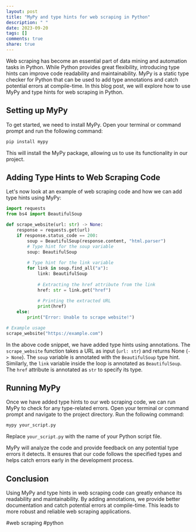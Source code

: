 ```yaml
---
layout: post
title: "MyPy and type hints for web scraping in Python"
description: " "
date: 2023-09-20
tags: []
comments: true
share: true
---
```


Web scraping has become an essential part of data mining and automation tasks in Python. While Python provides great flexibility, introducing type hints can improve code readability and maintainability. MyPy is a static type checker for Python that can be used to add type annotations and catch potential errors at compile-time. In this blog post, we will explore how to use MyPy and type hints for web scraping in Python.

## Setting up MyPy

To get started, we need to install MyPy. Open your terminal or command prompt and run the following command:

```bash
pip install mypy
```

This will install the MyPy package, allowing us to use its functionality in our project.

## Adding Type Hints to Web Scraping Code

Let's now look at an example of web scraping code and how we can add type hints using MyPy:

```python
import requests
from bs4 import BeautifulSoup

def scrape_website(url: str) -> None:
    response = requests.get(url)
    if response.status_code == 200:
        soup = BeautifulSoup(response.content, "html.parser")
        # Type hint for the soup variable
        soup: BeautifulSoup
        
        # Type hint for the link variable
        for link in soup.find_all("a"):
            link: BeautifulSoup
            
            # Extracting the href attribute from the link
            href: str = link.get("href")
            
            # Printing the extracted URL
            print(href)
    else:
        print("Error: Unable to scrape website!")

# Example usage
scrape_website("https://example.com")
```

In the above code snippet, we have added type hints using annotations. The `scrape_website` function takes a URL as input (`url: str`) and returns None (`-> None`). The `soup` variable is annotated with the `BeautifulSoup` type hint. Similarly, the `link` variable inside the loop is annotated as `BeautifulSoup`. The `href` attribute is annotated as `str` to specify its type.

## Running MyPy

Once we have added type hints to our web scraping code, we can run MyPy to check for any type-related errors. Open your terminal or command prompt and navigate to the project directory. Run the following command:

```bash
mypy your_script.py
```

Replace `your_script.py` with the name of your Python script file.

MyPy will analyze the code and provide feedback on any potential type errors it detects. It ensures that our code follows the specified types and helps catch errors early in the development process.

## Conclusion

Using MyPy and type hints in web scraping code can greatly enhance its readability and maintainability. By adding annotations, we provide better documentation and catch potential errors at compile-time. This leads to more robust and reliable web scraping applications.

#web scraping #python